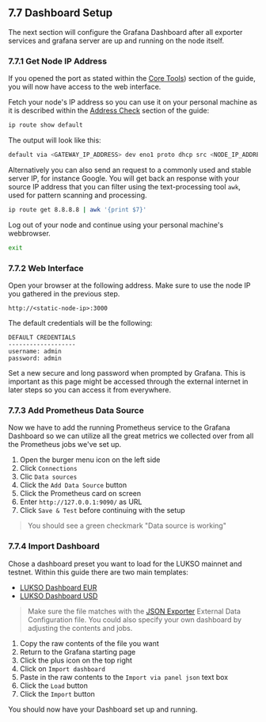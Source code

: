 ## 7.7 Dashboard Setup

The next section will configure the Grafana Dashboard after all exporter services and grafana server are up and running on the node itself.

### 7.7.1 Get Node IP Address

If you opened the port as stated within the [Core Tools](/docs/mainnet/complete-node-guide/monitoring/core-tools)) section of the guide, you will now have access to the web interface.

Fetch your node's IP address so you can use it on your personal machine as it is described within the [Address Check](/docs/mainnet/complete-node-guide/router-config/address-check) section of the guide:

```sh
ip route show default
```

The output will look like this:

```sh
default via <GATEWAY_IP_ADDRESS> dev eno1 proto dhcp src <NODE_IP_ADDRESS> metric <ROUTING_WEIGHT>
```

Alternatively you can also send an request to a commonly used and stable server IP, for instance Google. You will get back an response with your source IP address that you can filter using the text-processing tool `awk`, used for pattern scanning and processing.

```sh
ip route get 8.8.8.8 | awk '{print $7}'
```

Log out of your node and continue using your personal machine's webbrowser.

```sh
exit
```

### 7.7.2 Web Interface

Open your browser at the following address. Make sure to use the node IP you gathered in the previous step.

```text
http://<static-node-ip>:3000
```

The default credentials will be the following:

```text
DEFAULT CREDENTIALS
-------------------
username: admin
password: admin
```

Set a new secure and long password when prompted by Grafana. This is important as this page might be accessed through the external internet in later steps so you can access it from everywhere.

### 7.7.3 Add Prometheus Data Source

Now we have to add the running Prometheus service to the Grafana Dashboard so we can utilize all the great metrics we collected over from all the Prometheus jobs we've set up.

1. Open the burger menu icon on the left side
2. Click `Connections`
3. Clic `Data sources`
4. Click the `Add Data Source` button
5. Click the Prometheus card on screen
6. Enter `http://127.0.0.1:9090/` as URL
7. Click `Save & Test` before continuing with the setup

> You should see a green checkmark "Data source is working"

### 7.7.4 Import Dashboard

Chose a dashboard preset you want to load for the LUKSO mainnet and testnet. Within this guide there are two main templates:

- [LUKSO Dashboard EUR](https://github.com/fhildeb/lukso-node-guide/blob/main/grafana/lukso-dashboard-eur.json)
- [LUKSO Dashboard USD](https://github.com/fhildeb/lukso-node-guide/blob/main/grafana/lukso-dashboard-usd.json)

> Make sure the file matches with the [JSON Exporter](/docs/mainnet/complete-node-guide/monitoring/json-exporter) External Data Configuration file. You could also specify your own dashboard by adjusting the contents and jobs.

1. Copy the raw contents of the file you want
2. Return to the Grafana starting page
3. Click the plus icon on the top right
4. Click on `Import dashboard`
5. Paste in the raw contents to the `Import via panel json` text box
6. Click the `Load` button
7. Click the `Import` button

You should now have your Dashboard set up and running.
